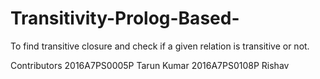 # Transitivity-Prolog-Based-
To find transitive closure and check if a given relation is transitive or not.


Contributors
2016A7PS0005P Tarun Kumar
2016A7PS0108P Rishav
